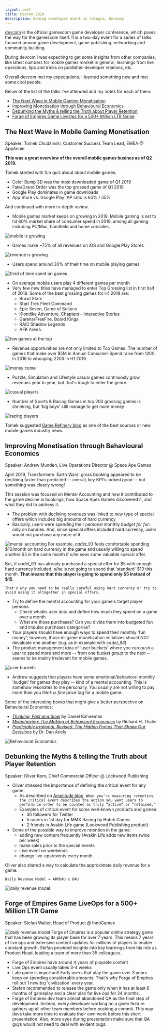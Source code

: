 ```yaml
---
layout: post
title: Devcom 2019 
description: Gaming developer event in Cologne, Germany
---
```


[devcom](https://www.devcom.global/#about) is the official gamescom game developer conference, which paves the way for the gamescom itself. It is a two-day event for a series of talks focused around game development, game publishing, networking and community building.

During devcom I was expecting to get some insights from other companies, like latest numbers for mobile games market in general, learnings from live operations, tips and tricks on publisher-developer relations, etc. 

Overall devcom met my expectations. I learned something new and met some cool people. 

Below of the list of the talks I've attended and my notes for each of them:

- [The Next Wave in Mobile Gaming Monetisation](#the-next-wave-in-mobile-gaming-monetisation)
- [Improving Monetisation through Behavioural Economics](#improving-monetisation-through-behavioural-economics)
- [Debunking the Myths & telling the Truth about Player Retention](#debunking-the-myths--telling-the-truth-about-player-retention)
- [Forge of Empires Game LiveOps for a 500+ Million LTR Game](#forge-of-empires-game-liveops-for-a-500-million-ltr-game)


## The Next Wave in Mobile Gaming Monetisation
Speaker: Tomek Chudzinski, Customer Success Team Lead, EMEA @ AppAnnie

**This was a great overview of the overall mobile games busines as of Q2 2019.** 

Tomek started with fun quiz about about mobile games: 
- Color Bump 3D was the most downloaded game of Q1 2019 
- Fate/Grand Order was the top grossed game of Q1 2019 
- Google Play dominates in game downloads 
- App Store vs. Google Play IAP ratio is 65% / 35%  

And continued with more in-depth review. 

- Mobile games market keeps on growing in 2019. Mobile gaming is set to hit 60% market share of consumer spend in 2019, among all gaming including PC/Mac, handheld and home consoles. 

  
![mobile is growing](/assets/images/mobileIsGrowing.jpg)


- Games make ~75% of all revenues on iOS and Google Play Stores

![revenue is growing](/assets/images/bigMoneyMachine.jpg)
- Users spend around 30% of their time on mobile playing games

![third of time spent on games](/assets/images/timeInGames.jpg)
- On average mobile users play 4 different games per month 
- Very few new titles have managed to enter Top Grossing list in first half of 2019. Some of the best grossing games for H1 2019 are: 
  - Brawl Stars
  - Start Trek Fleet Command
  - Epic Seven, Game of Sultans
  - Klondike Adventure, Chapters - Interactive Stories
  - Garena/FreeFire, Board Kings
  - RAID:Shadow Legends
  - AFK Arena. 

![few games at the top](/assets/images/fewGamesatTop.jpg)
- Revenue opportunities are not only limited to Top Games. The number of games that make over $5M in Annual Consumer Spend raise from 1200 in 2016 to whooping 2200 in H1 2019. 

![money come](/assets/images/moneyCome.jpg)
- Puzzle, Simulation and Lifestyle casual games continuosly grow revenues year to year, but that's tough to enter the genre. 

![casual players](/assets/images/casualGamers.jpg)
- Number of Sports & Racing Games in top 200 grossing games is shrinking, but 'big boys' still manage to get more money

![racing players](/assets/images/racingGames.jpg)

Tomek suggested [Game Refinery blog](https://www.gamerefinery.com/blog/) as one of the best sources or new mobile games industry news. 

## Improving Monetisation through Behavioural Economics
Speaker: Andrew Munden, Live Operations Director @ Space Ape Games


April 2019, Transformers: Earth Wars' gross booking appeared to be declining faster than predicted -- overall, key KPI's looked good -- but something was clearly wrong! 

This session was focused on Mental Accounting and how it contributed to the game decline in bookings, how Space Apes Games discovered it, and what they did to address it. 

- The problem with declining revenues was linked to new type of special offers which included big amounts of hard currency 
- Basically, users were spending their personal monthly *budget for fun* only on bundles. And, since special offers included hard currency, users would not purchase any more of it. 
  
![mental accounting](/assets/images/mentalAccounting.jpg)
For example, _cadet_93_ feels comfortable spending $10/month on hard currency in the game and usually willing to spend another $5 in the same month if s/he sees some valuable special offer. 

But, if _cadet_93_ has already purchased a special offer for $5 with enough hard currency included, s/he is not going to spend that 'standard' $10 this month. **That means that this player is going to spend only $5 instead of $15.** 

    That's why you need to be really careful using hard currency or try to avoid using it altogether in special offers. 
  
- Try to define the mental accounting for your game's target player persona.
  - Check whales user data and define how much they spend on a game over a month 
  - What are those purchases? Can you divide them into budgeted fun and impulse purchases categories? 
- Your players should have enough ways to spend their monthly 'fun money'; however, those in-game monetization initiatives should NOT devaluate one another (e.g. as in example with *cadet_93*)
- The product management idea of 'user buckets' where you can push a user to spend more and more -- from one *bucket group* to the next -- seems to be mainly irrelevant for mobile games. 
  
![user buckets](/assets/images/userBuckets.jpg)
- Andrew suggests that players have some emotional/behavioral monthly 'budget' for games they play -- kind of a mental accounting. This is somehow resonates to me personally. You usually are not willing to pay more than you *think is fine* price tag for a mobile game. 

Some of the interesting books that might give a better perspective on Behavioural Economics: 
  - [*Thinking, Fast and Slow*](https://www.amazon.de/Thinking-Fast-Slow-Daniel-Kahneman/dp/0141033576/ref=sr_1_1?keywords=Thinking%2C+Fast+and+Slow&qid=1567003330&s=gateway&sr=8-1) by Daniel Kahneman
  - [*Misbehaving: The Making of Behavioral Economics*](https://www.amazon.de/Misbehaving-Making-Behavioral-Economics-English-ebook/dp/B00NUB4GFQ/ref=sr_1_2?keywords=misbehaving+richard+h+thaler&qid=1567003403&s=gateway&sr=8-2) by Richard H. Thaler 
  - [*Predictably Irrational, Revised: The Hidden Forces That Shape Our Decisions*](https://www.amazon.de/Predictably-Irrational-Revised-Hidden-Decisions/dp/0062018205/ref=sr_1_1?keywords=Predictably+Irrational&qid=1567003145&s=gateway&sr=8-1) by Dr. Dan Ariely
  
![Behavioural Economics](/assets/images/learnMoreBehaviouralAnalytics.jpg)

## Debunking the Myths & telling the Truth about Player Retention
Speaker: Oliver Kern, Chief Commercial Officer @ Lockwood Publishing

- Oliver stressed the importance of defining the critical event for any game. 
  - As described on [Amplitude blog](https://amplitude.com/blog/2016/09/15/user-retention-app-critical-event), `When you’re measuring retention, the critical event describes the action you want users to perform in order to be counted as truly “active” or “retained.”`
  - Examples of critical event for some well-known products and games: 
    - 30 followers for Twitter 
    - 5 racers in 1st day for MMX Racing by Hutch Games 
    - 2 friends in Avakin Life game (Lookwood Publishing product)
- Some of the possible way to improve retention in the game: 
  - adding new content frequently (Avakin Life adds new items twice per week)
  - make sales prior to the special events 
  - Live event on weekends 
  - change live-ops/events every month 

Oliver also shared a way to calculate the approximate daily revenue for a game. 

`Daily Revenue Model = ARPDAU x DAU`

![daily revenue model](/assets/images/dailyRevModel.jpg)



## Forge of Empires Game LiveOps for a 500+ Million LTR Game
Speaker: Stefan Walter, Head of Product @ InnoGames

![daily revenue model](/assets/images/forgeOfEmpires.jpg)
Forge of Empires is a popular online strategy game that has been growing its player base for over 7 years. This means 7 years of live ops and extensive content updates for millions of players to enable constant growth. Stefan provided insights into key learnings from his role as Product Head, leading a team of more than 35 colleagues. 

- Forge of Empires have around 4 years of playable content 
- Live Ops event usually takes 3-4 weeks 
- Late game is important! Early users that play the game over 3 years keep on spending considerable amounts. That's why Forge of Empires roll out 1 new big 'civilization' every year. 
- Stefan recommended to release the game only when it has at least 6 months of gameplay and a clear plan for live ops for 24 months. 
- Forge of Empires dev team almost abandoned QA as the final step of development. Instead, every developer working on a given feature gathers up all other team members before pushing a commit. This way devs take more time to evaluate their own work before this short presentation. Also, more eyes during presentation make sure that QA guys would not need to deal with evident bugs. 
